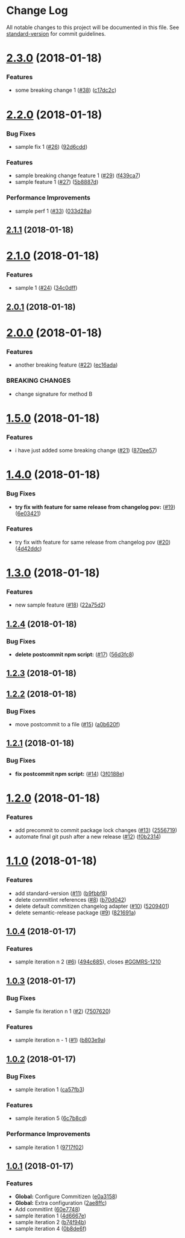 # Change Log

All notable changes to this project will be documented in this file. See [standard-version](https://github.com/conventional-changelog/standard-version) for commit guidelines.

<a name="2.3.0"></a>
# [2.3.0](https://github.com/jatap/test-cz-cli/compare/2.2.0...2.3.0) (2018-01-18)


### Features

* some breaking change 1 ([#38](https://github.com/jatap/test-cz-cli/issues/38)) ([c17dc2c](https://github.com/jatap/test-cz-cli/commit/c17dc2c))



<a name="2.2.0"></a>
# [2.2.0](https://github.com/jatap/test-cz-cli/compare/2.1.1...2.2.0) (2018-01-18)


### Bug Fixes

* sample fix 1 ([#26](https://github.com/jatap/test-cz-cli/issues/26)) ([92d6cdd](https://github.com/jatap/test-cz-cli/commit/92d6cdd))


### Features

* sample breaking change feature 1 ([#29](https://github.com/jatap/test-cz-cli/issues/29)) ([f439ca7](https://github.com/jatap/test-cz-cli/commit/f439ca7))
* sample feature 1 ([#27](https://github.com/jatap/test-cz-cli/issues/27)) ([5b8887d](https://github.com/jatap/test-cz-cli/commit/5b8887d))


### Performance Improvements

* sample perf 1 ([#33](https://github.com/jatap/test-cz-cli/issues/33)) ([033d28a](https://github.com/jatap/test-cz-cli/commit/033d28a))



<a name="2.1.1"></a>
## [2.1.1](https://github.com/jatap/test-cz-cli/compare/2.1.0...2.1.1) (2018-01-18)



<a name="2.1.0"></a>
# [2.1.0](https://github.com/jatap/test-cz-cli/compare/2.0.1...2.1.0) (2018-01-18)


### Features

* sample 1 ([#24](https://github.com/jatap/test-cz-cli/issues/24)) ([34c0dff](https://github.com/jatap/test-cz-cli/commit/34c0dff))



<a name="2.0.1"></a>
## [2.0.1](https://github.com/jatap/test-cz-cli/compare/2.0.0...2.0.1) (2018-01-18)



<a name="2.0.0"></a>
# [2.0.0](https://github.com/jatap/test-cz-cli/compare/1.5.0...2.0.0) (2018-01-18)


### Features

* another breaking feature ([#22](https://github.com/jatap/test-cz-cli/issues/22)) ([ec16ada](https://github.com/jatap/test-cz-cli/commit/ec16ada))


### BREAKING CHANGES

* change signature for method B



<a name="1.5.0"></a>
# [1.5.0](https://github.com/jatap/test-cz-cli/compare/1.4.0...1.5.0) (2018-01-18)


### Features

* i have just added some breaking change ([#21](https://github.com/jatap/test-cz-cli/issues/21)) ([870ee57](https://github.com/jatap/test-cz-cli/commit/870ee57))



<a name="1.4.0"></a>
# [1.4.0](https://github.com/jatap/test-cz-cli/compare/1.3.0...1.4.0) (2018-01-18)


### Bug Fixes

* **try fix with feature for same release from changelog pov:** ([#19](https://github.com/jatap/test-cz-cli/issues/19)) ([6e03421](https://github.com/jatap/test-cz-cli/commit/6e03421))


### Features

* try fix with feature for same release from changelog pov ([#20](https://github.com/jatap/test-cz-cli/issues/20)) ([4d42ddc](https://github.com/jatap/test-cz-cli/commit/4d42ddc))



<a name="1.3.0"></a>
# [1.3.0](https://github.com/jatap/test-cz-cli/compare/1.2.4...1.3.0) (2018-01-18)


### Features

* new sample feature ([#18](https://github.com/jatap/test-cz-cli/issues/18)) ([22a75d2](https://github.com/jatap/test-cz-cli/commit/22a75d2))



<a name="1.2.4"></a>
## [1.2.4](https://github.com/jatap/test-cz-cli/compare/1.2.3...1.2.4) (2018-01-18)


### Bug Fixes

* **delete postcommit npm script:** ([#17](https://github.com/jatap/test-cz-cli/issues/17)) ([56d3fc8](https://github.com/jatap/test-cz-cli/commit/56d3fc8))



<a name="1.2.3"></a>
## [1.2.3](https://github.com/jatap/test-cz-cli/compare/1.2.2...1.2.3) (2018-01-18)



<a name="1.2.2"></a>
## [1.2.2](https://github.com/jatap/test-cz-cli/compare/1.2.1...1.2.2) (2018-01-18)


### Bug Fixes

* move postcommit to a file ([#15](https://github.com/jatap/test-cz-cli/issues/15)) ([a0b620f](https://github.com/jatap/test-cz-cli/commit/a0b620f))



<a name="1.2.1"></a>
## [1.2.1](https://github.com/jatap/test-cz-cli/compare/1.2.0...1.2.1) (2018-01-18)


### Bug Fixes

* **fix postcommit npm script:** ([#14](https://github.com/jatap/test-cz-cli/issues/14)) ([3f0188e](https://github.com/jatap/test-cz-cli/commit/3f0188e))



<a name="1.2.0"></a>
# [1.2.0](https://github.com/jatap/test-cz-cli/compare/1.1.0...1.2.0) (2018-01-18)


### Features

* add precommit to commit package lock changes ([#13](https://github.com/jatap/test-cz-cli/issues/13)) ([2556719](https://github.com/jatap/test-cz-cli/commit/2556719))
* automate final git push after a new release ([#12](https://github.com/jatap/test-cz-cli/issues/12)) ([f0b2314](https://github.com/jatap/test-cz-cli/commit/f0b2314))



<a name="1.1.0"></a>
# [1.1.0](https://github.com/jatap/test-cz-cli/compare/1.0.4...1.1.0) (2018-01-18)


### Features

* add standard-version ([#11](https://github.com/jatap/test-cz-cli/issues/11)) ([b9fbbf8](https://github.com/jatap/test-cz-cli/commit/b9fbbf8))
* delete commitlint references ([#8](https://github.com/jatap/test-cz-cli/issues/8)) ([b70d042](https://github.com/jatap/test-cz-cli/commit/b70d042))
* delete default commitizen changelog adapter ([#10](https://github.com/jatap/test-cz-cli/issues/10)) ([5209401](https://github.com/jatap/test-cz-cli/commit/5209401))
* delete semantic-release package ([#9](https://github.com/jatap/test-cz-cli/issues/9)) ([821691a](https://github.com/jatap/test-cz-cli/commit/821691a))



<a name="1.0.4"></a>
## [1.0.4](https://github.com/jatap/test-cz-cli/compare/1.0.3...1.0.4) (2018-01-17)


### Features

* sample iteration n 2 ([#6](https://github.com/jatap/test-cz-cli/issues/6)) ([494c685](https://github.com/jatap/test-cz-cli/commit/494c685)), closes [#GGMRS-1210](https://github.com/jatap/test-cz-cli/issues/GGMRS-1210)



<a name="1.0.3"></a>
## [1.0.3](https://github.com/jatap/test-cz-cli/compare/1.0.2...1.0.3) (2018-01-17)


### Bug Fixes

* Sample fix iteration n 1 ([#2](https://github.com/jatap/test-cz-cli/issues/2)) ([7507620](https://github.com/jatap/test-cz-cli/commit/7507620))


### Features

* sample iteration n - 1 ([#1](https://github.com/jatap/test-cz-cli/issues/1)) ([b803e9a](https://github.com/jatap/test-cz-cli/commit/b803e9a))



<a name="1.0.2"></a>
## [1.0.2](https://github.com/jatap/test-cz-cli/compare/1.0.1...1.0.2) (2018-01-17)


### Bug Fixes

* sample iteration 1 ([ca57fb3](https://github.com/jatap/test-cz-cli/commit/ca57fb3))


### Features

* sample iteration 5 ([6c7b8cd](https://github.com/jatap/test-cz-cli/commit/6c7b8cd))


### Performance Improvements

* sample iteration 1 ([9717f02](https://github.com/jatap/test-cz-cli/commit/9717f02))



<a name="1.0.1"></a>
## [1.0.1](https://github.com/jatap/test-cz-cli/compare/1.0.0...1.0.1) (2018-01-17)


### Features

* **Global:** Configure Commitizen ([e0a3158](https://github.com/jatap/test-cz-cli/commit/e0a3158))
* **Global:** Extra configuration ([2ae8ffc](https://github.com/jatap/test-cz-cli/commit/2ae8ffc))
* Add commitlint ([60e7748](https://github.com/jatap/test-cz-cli/commit/60e7748))
* sample iteration 1 ([4d6667e](https://github.com/jatap/test-cz-cli/commit/4d6667e))
* sample iteration 2 ([b74f94b](https://github.com/jatap/test-cz-cli/commit/b74f94b))
* sample iteration 4 ([0b8de6f](https://github.com/jatap/test-cz-cli/commit/0b8de6f))
